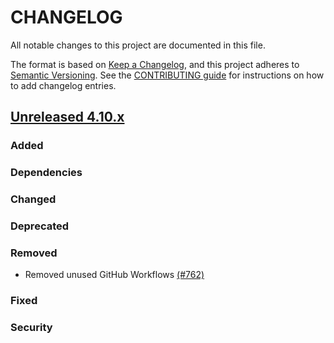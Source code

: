 # CHANGELOG
All notable changes to this project are documented in this file.

The format is based on [Keep a Changelog](https://keepachangelog.com/en/1.0.0/), and this project adheres to [Semantic Versioning](https://semver.org/spec/v2.0.0.html). See the [CONTRIBUTING guide](./CONTRIBUTING.md#Changelog) for instructions on how to add changelog entries.

## [Unreleased 4.10.x]
### Added

### Dependencies

### Changed

### Deprecated

### Removed
- Removed unused GitHub Workflows [(#762)](https://github.com/wazuh/wazuh-indexer/pull/762)

### Fixed

### Security


[Unreleased 4.10.x]: https://github.com/wazuh/wazuh-indexer/compare/v4.10.2...4.10.3
